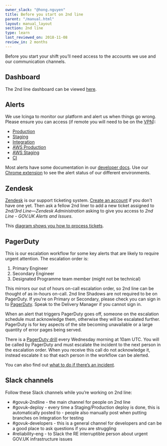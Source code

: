 ```yaml
---
owner_slack: "@hong.nguyen"
title: Before you start on 2nd line
parent: "/manual.html"
layout: manual_layout
section: 2nd line
type: learn
last_reviewed_on: 2018-11-08
review_in: 2 months
---
```


Before you start your shift you’ll need access to the accounts we use and our communication channels.

## Dashboard
The 2nd line dashboard can be viewed [here](http://dsingleton.github.io/frame-splits/index.html?title=&layout=2col-75-25&url%5B%5D=https%3A%2F%2Fgrafana.publishing.service.gov.uk%2Fdashboard%2Ffile%2F2ndline_health.json%3Frefresh%3D1m%26orgId%3D1&url%5B%5D=https%3A%2F%2Fgovuk-secondline-blinken.herokuapp.com%2Fblinken.html&url%5B%5D=https%3A%2F%2Fgrafana.publishing.service.gov.uk%2Fdashboard%2Fdb%2Fapp-deployments%3Ffrom%3Dnow-7d%26to%3Dnow%26refresh%3D1m%26orgId%3D1&url%5B%5D=).

## Alerts
We use Icinga to monitor our platform and alert us when things go wrong. Please ensure you can access (if remote you will need to be on the [VPN](https://docs.publishing.service.gov.uk/manual/vpn.html)):

* [Production](https://alert.publishing.service.gov.uk)
* [Staging](https://alert.staging.publishing.service.gov.uk)
* [Integration](https://alert.integration.publishing.service.gov.uk)
* [AWS Production](https://alert.blue.production.govuk.digital)
* [AWS Staging](https://alert.blue.staging.govuk.digital)
* [CI](https://ci-alert.integration.publishing.service.gov.uk)

Most alerts have some documentation in our [developer docs](https://docs.publishing.service.gov.uk). Use our [Chrome extension](https://github.com/alphagov/blinkenjs#chrome-extension) to see the alert status of our different environments.


## Zendesk
[Zendesk](https://govuk.zendesk.com) is our support ticketing system.
[Create an account](https://govuk.zendesk.com/auth/v2/login/registration?auth_origin=3194076%2Cfalse%2Ctrue&amp;brand_id=3194076&amp;return_to=https%3A%2F%2Fgovuk.zendesk.com%2Fhc%2Fen-us&amp;theme=hc) if you don't have one yet. Then ask a fellow 2nd liner to add a new ticket assigned to _2nd/3rd Line—Zendesk Administration_ asking to give you access to _2nd Line - GOV.UK Alerts and Issues_.

This [diagram shows you how to process tickets](https://docs.google.com/presentation/d/1H8F9sTv283N_5j-3-LT2OW8Xvx0NrfCG1IjNA10vu2g/edit?usp=sharing).

## PagerDuty
This is our escalation workflow for some key alerts that are likely to require urgent attention. The escalation order is:

1. Primary Engineer
2. Secondary Engineer
3. Designated Programme team member (might not be technical)

This mirrors our out of hours on-call escalation order, so 2nd line can be thought of as in-hours on-call. 2nd line Shadows are not required to be on PagerDuty. If you're on Primary or Secondary, please check you can sign in to [PagerDuty](https://governmentdigitalservice.pagerduty.com). Speak to the Delivery Manager if you cannot sign in.

When an alert that triggers PagerDuty goes off, someone on the escalation schedule must acknowledge them, otherwise they will be escalated further. PagerDuty is for key aspects of the site becoming unavailable or a large quantity of error pages being served.

There is a [PagerDuty drill](https://docs.publishing.service.gov.uk/manual/alerts/pagerduty-drill.html) every Wednesday morning at 10am UTC. You will be called by PagerDuty and must escalate the incident to the next person in the escalation order. When you receive this call do not acknowledge it, instead escalate it so that each person in the workflow can be alerted.

You can also find out [what to do if there’s an incident](https://docs.publishing.service.gov.uk/manual/incident-management-guidance.html).

## Slack channels

Follow these Slack channels while you’re working on 2nd line:

* #govuk-2ndline - the main channel for people on 2nd line
* #govuk-deploy - every time a Staging/Production deploy is done, this is automatically posted to - people also manually post when putting branches on Integration for testing
* #govuk-developers - this is a general channel for developers and can be a good place to ask questions if you are struggling
* #reliability-eng - to Slack the RE interruptible person about urgent GOV.UK infrastructure issues 
